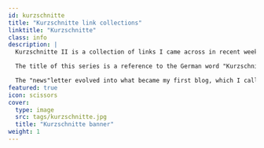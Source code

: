 ```yaml
---
id: kurzschnitte
title: "Kurzschnitte link collections"
linktitle: "Kurzschnitte"
class: info
description: |
  Kurzschnitte II is a collection of links I came across in recent weeks. These links were noteworthy to me, but I don't want to write a full blog post about them. Instead, I've gathered them here for you to enjoy.

  The title of this series is a reference to the German word "Kurzschnitte," which means "short cuts." I coined this term back in 2000 when I moved to Lübeck and sent out short emails with news to my friends and family about my life. I fondly remember editions like the one where I recounted a search for my new "home pub" in Lübeck that led me to a gay bar with an Asian bartender in fluffy cow-patterned trousers. Little did I know.

  The "news"letter evolved into what became my first blog, which I called "Schreibblogade" (writer's blogade, pun intended) - marking the beginning of an internet era.
featured: true
icon: scissors
cover:
  type: image
  src: tags/kurzschnitte.jpg
  title: "Kurzschnitte banner"
weight: 1
---
```

